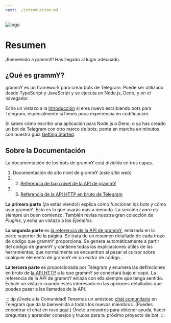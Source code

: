 ```yaml
---
next: ./introduction.md
---
```


![logo](/grammY.png)

# Resumen

¡Bienvenido a grammY!
Has llegado al lugar adecuado.

## ¿Qué es grammY?

grammY es un framework para crear bots de Telegram.
Puede ser utilizado desde TypeScript y JavaScript y se ejecuta en Node.js, Deno, y en el navegador.

Echa un vistazo a la [Introducción](./introduction.md) si eres nuevo escribiendo bots para Telegram, especialmente si tienes poca experiencia en codificación.

Si sabes cómo escribir una aplicación para Node.js o Deno, o ya has creado un bot de Telegram con otro marco de bots, ponte en marcha en minutos con nuestra guía [Getting Started](./getting-started.md).

## Sobre la Documentación

La documentación de los bots de grammY está dividida en tres capas.

1. Documentación de alto nivel de grammY _(este sitio web)_
2.
   2. [Referencia de bajo nivel de la API de grammY](https://doc.deno.land/https://deno.land/x/grammy/mod.ts)
3.
   3. [Referencia de la API HTTP en bruto de Telegram](https://core.telegram.org/bots/api)

**La primera parte** (¡la estás viendo!) explica cómo funcionan los bots y cómo usar grammY.
Esto es lo que usarás más a menudo.
La sección _Learn_ es siempre un buen comienzo.
También revisa nuestra gran colección de _Plugins_, y echa un vistazo a los _Ejemplos_.

**La segunda parte** es [la referencia de la API de grammY](https://doc.deno.land/https://deno.land/x/grammy/mod.ts), enlazada en la parte superior de la página.
Se trata de un resumen detallado de cada trozo de código que grammY proporciona.
Se genera automáticamente a partir del código de grammY y contiene todas las explicaciones útiles de las herramientas, que normalmente se encuentran al pasar el cursor sobre cualquier elemento de grammY en un editor de código.

**La tercera parte** es proporcionada por Telegram y enumera las definiciones en bruto de [la API HTTP](https://core.telegram.org/bots/api) a la que grammY se conectará bajo el capó.
La referencia de la API de grammY enlaza con ella siempre que tenga sentido.
Échale un vistazo cuando estés interesado en las opciones detalladas que puedes pasar a las llamadas de la API.

::: tip ¡Únete a la Comunidad!
Tenemos un amistoso [chat comunitario](https://t.me/grammyjs) en Telegram que da la bienvenida a todos los nuevos miembros. (Puedes encontrar el chat en ruso [aquí](https://t.me/grammyjs_ru).)
Únete a nosotros para obtener ayuda, hacer preguntas y aprender consejos y trucos para tu próximo proyecto de bot.
:::
